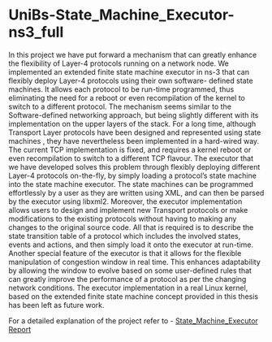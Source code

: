 # UniBs-State_Machine_Executor-ns3_full

In this project we have put forward a mechanism that can greatly enhance the flexibility of
Layer-4 protocols running on a network node. We implemented an extended finite state
machine executor in ns-3 that can flexibly deploy Layer-4 protocols using their own software-
defined state machines. It allows each protocol to be run-time programmed, thus eliminating
the need for a reboot or even recompilation of the kernel to switch to a different protocol. The
mechanism seems similar to the Software-defined networking approach, but being slightly
different with its implementation on the upper layers of the stack. For a long time, although
Transport Layer protocols have been designed and represented using state machines , they
have nevertheless been implemented in a hard-wired way. The current TCP implementation is
fixed, and requires a kernel reboot or even recompilation to switch to a different TCP flavour.
The executor that we have developed solves this problem through flexibly deploying different
Layer-4 protocols on-the-fly, by simply loading a protocol’s state machine into the state
machine executor. The state machines can be programmed effortlessly by a user as they are
written using XML, and can then be parsed by the executor using libxml2. Moreover, the
executor implementation allows users to design and implement new Transport protocols or
make modifications to the existing protocols without having to making any changes to the
original source code. All that is required is to describe the state transition table of a protocol
which includes the involved states, events and actions, and then simply load it onto the
executor at run-time. Another special feature of the executor is that it allows for the flexible
manipulation of congestion window in real time. This enhances adaptability by allowing the
window to evolve based on some user-defined rules that can greatly improve the performance
of a protocol as per the changing network conditions. The executor implementation in a real
Linux kernel, based on the extended finite state machine concept provided in this thesis has
been left as future work.

For a detailed explanation of the project refer to - [State_Machine_Executor Report](https://drive.google.com/open?id=0B-jpEEacF1bna2xZbUctS2ZJRzQ)
